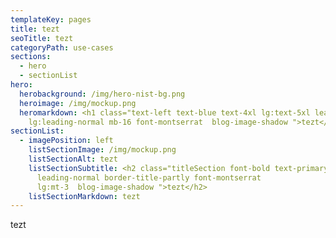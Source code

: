 ```yaml
---
templateKey: pages
title: tezt
seoTitle: tezt
categoryPath: use-cases
sections:
  - hero
  - sectionList
hero:
  herobackground: /img/hero-nist-bg.png
  heroimage: /img/mockup.png
  heromarkdown: <h1 class="text-left text-blue text-4xl lg:text-5xl leading-normal
    lg:leading-normal mb-16 font-montserrat  blog-image-shadow ">tezt</h1>
sectionList:
  - imagePosition: left
    listSectionImage: /img/mockup.png
    listSectionAlt: tezt
    listSectionSubtitle: <h2 class="titleSection font-bold text-primary
      leading-normal border-title-partly font-montserrat
      lg:mt-3  blog-image-shadow ">tezt</h2>
    listSectionMarkdown: t﻿ezt
---
```

t﻿ezt